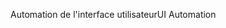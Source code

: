 <span data-ttu-id="328e6-101">Automation de l'interface utilisateur</span><span class="sxs-lookup"><span data-stu-id="328e6-101">UI Automation</span></span>